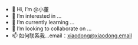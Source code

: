 - 👋 Hi, I’m @小董
- 👀 I’m interested in ...
- 🌱 I’m currently learning ...
- 💞️ I’m looking to collaborate on ...
- 📫 如何联系我...email：xiaodong@xiaodong.email

<!---
QAQXiaoDongYa/QAQXiaoDongYa is a ✨ special ✨ repository because its `README.md` (this file) appears on your GitHub profile.
You can click the Preview link to take a look at your changes.
--->
